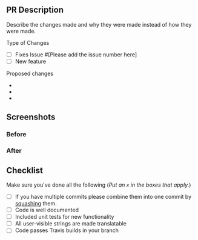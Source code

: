 ## PR Description

Describe the changes made and why they were made instead of how they were made.

Type of Changes 

- [ ] Fixes Issue #[Please add the issue number here]
- [ ] New feature

Proposed changes

  -
  -
  -
 
## Screenshots

### Before 


### After

 
## Checklist
 
Make sure you've done all the following (_Put an `x` in the boxes that apply._)
 
 - [ ] If you have multiple commits please combine them into one commit by [squashing](https://github.com/todotxt/todo.txt-android/wiki/Squash-All-Commits-Related-to-a-Single-Issue-into-a-Single-Commit) them. 
 - [ ] Code is well documented
 - [ ] Included unit tests for new functionality
 - [ ] All user-visible strings are made translatable
 - [ ] Code passes Travis builds in your branch
